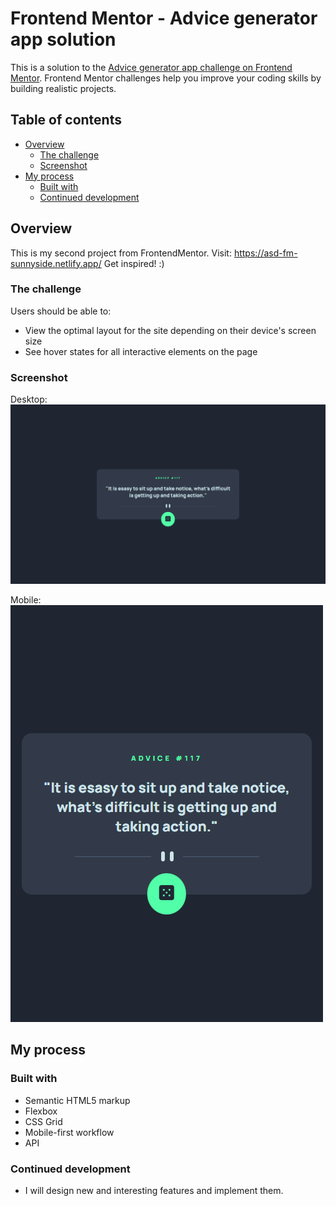 # Frontend Mentor - Advice generator app solution

This is a solution to the [Advice generator app challenge on Frontend Mentor](https://www.frontendmentor.io/challenges/advice-generator-app-QdUG-13db). Frontend Mentor challenges help you improve your coding skills by building realistic projects.

## Table of contents

- [Overview](#overview)
  - [The challenge](#the-challenge)
  - [Screenshot](#screenshot)
- [My process](#my-process)
  - [Built with](#built-with)
  - [Continued development](#continued-development)

## Overview

This is my second project from FrontendMentor. Visit: https://asd-fm-sunnyside.netlify.app/ Get inspired! :) 

### The challenge

Users should be able to:

- View the optimal layout for the site depending on their device's screen size
- See hover states for all interactive elements on the page

### Screenshot

Desktop:
![](./screenshot/screencapture-asd-fm-advice-generator-app.png)

Mobile:
![](./screenshot/screencapture-asd-fm-advice-generator-app-mobile.png)

## My process

### Built with

- Semantic HTML5 markup
- Flexbox
- CSS Grid
- Mobile-first workflow
- API

### Continued development

- I will design new and interesting features and implement them.

